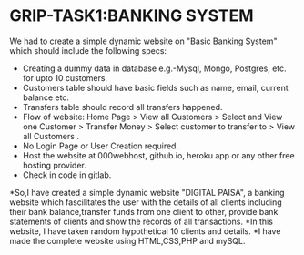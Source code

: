 # GRIP-TASK1:BANKING SYSTEM

We had to create a simple dynamic website on "Basic Banking System" which should include the following specs:       
- Creating a dummy data in database e.g.-Mysql, Mongo, Postgres, etc. for upto 10 customers.
- Customers table should have basic fields such as name, email, current balance etc.    
- Transfers table should record all transfers happened.   
- Flow of website: Home Page > View all Customers > Select and View one Customer > Transfer Money > Select customer to transfer to > View all Customers .   
- No Login Page or User Creation required.   
- Host the website at 000webhost, github.io, heroku app or any other free hosting provider.    
- Check in code in gitlab.

*So,I have created a simple dynamic website "DIGITAL PAISA", a banking website which fascilitates the user with the details of all clients including their bank balance,transfer funds from one client to other, provide bank statements of clients and show the records of all transactions.
*In this website, I have taken random hypothetical 10 clients and details.
*I have made the complete website using HTML,CSS,PHP and mySQL.
